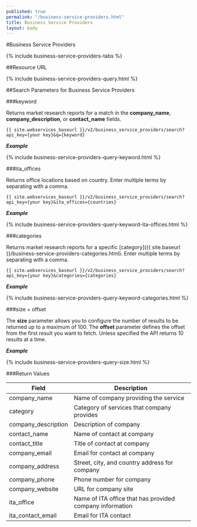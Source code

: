 ```yaml
---
published: true
permalink: "/business-service-providers.html"
title: Business Service Providers
layout: body
---
```


#Business Service Providers

{% include business-service-providers-tabs %}

##Resource URL

{% include business-service-providers-query.html %}

##Search Parameters for Business Service Providers

###keyword

Returns market research reports for a match in the **company_name**, **company_description**, or **contact_name** fields.

    {{ site.webservices_baseurl }}/v2/business_service_providers/search?api_key={your key}&q={keyword}

**_Example_**

{% include business-service-providers-query-keyword.html %}

###ita_offices

Returns office locations based on country.  Enter multiple terms by separating with a comma.

    {{ site.webservices_baseurl }}/v2/business_service_providers/search?api_key={your key}&ita_offices={countries}

**_Example_**

{% include business-service-providers-query-keyword-ita-offices.html %}

###categories

Returns market research reports for a specific [category]({{ site.baseurl }}/business-service-providers-categories.html).  Enter multiple terms by separating with a comma.

    {{ site.webservices_baseurl }}/v2/business_service_providers/search?api_key={your key}&categories={categories}

**_Example_**

{% include business-service-providers-query-keyword-categories.html %}

###size + offset

The **size** parameter allows you to configure the number of results to be returned up to a maximum of 100. The **offset** parameter defines the offset from the first result you want to fetch. Unless specified the API returns 10 results at a time.

**_Example_**

{% include business-service-providers-query-size.html %}

###Return Values

| Field           | Description                                                     |
| --------------- | --------------------------------------------------------------- |
| company_name | Name of company providing the service
| category | Category of services that company provides
| company_description | Description of company
| contact_name | Name of contact at company
| contact_title | Title of contact at company
| company_email | Email for contact at company
| company_address | Street, city, and country address for company
| company_phone | Phone number for company
| company_website | URL for company site
| ita_office | Name of ITA office that has provided company information
| ita_contact_email | Email for ITA contact
